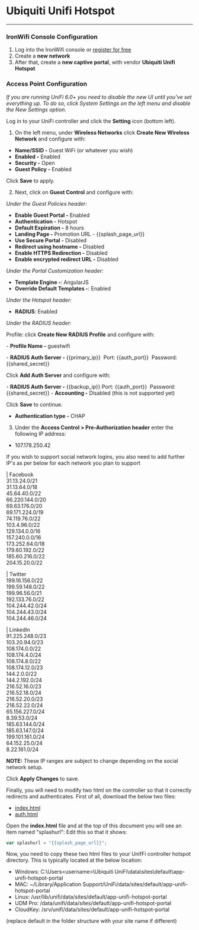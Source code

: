# **Ubiquiti Unifi Hotspot**

---

### IronWifi Console Configuration

1. Log into the IronWifi console or [register for free](https://console.ironwifi.com/register)
2. Create a **new network**
3. After that, create a **new captive portal**, with vendor **Ubiquiti Unifi Hotspot**

### Access Point Configuration

_If you are running UniFi 6.0+ you need to disable the new UI until you've set everything up. To do so, click System Settings on the left menu and disable the New Settings option._

Log in to your UniFi controller and click the **Setting** icon (bottom left).

1. On the left menu, under **Wireless Networks** click **Create New Wireless Network** and configure with:

- **Name/SSID -** Guest WiFi (or whatever you wish)
- **Enabled -** Enabled
- **Security -** Open
- **Guest Policy -** Enabled

Click **Save** to apply.

2. Next, click on **Guest Control** and configure with:

_Under the Guest Policies header:_

- **Enable Guest Portal -** Enabled
- **Authentication -** Hotspot
- **Default Expiration -** 8 hours
- **Landing Page -** Promotion URL - {{splash_page_url}}
- **Use Secure Portal -** Disabled
- **Redirect using hostname -** Disabled
- **Enable HTTPS Redirection -** Disabled
- **Enable encrypted redirect URL -** Disabled

_Under the Portal Customization header:_

- **Template Engine -**: AngularJS
- **Override Default Templates -**: Enabled

_Under the Hotspot header:_

- **RADIUS**: Enabled

_Under the RADIUS header:_

Profile: click **Create New RADIUS Profile** and configure with:

- **Profile Name -** guestwifi

- **RADIUS Auth Server -** {{primary_ip}}  Port: {{auth_port}}  Password: {{shared_secret}}

Click **Add Auth Server** and configure with:

- **RADIUS Auth Server -** {{backup_ip}} Port: {{auth_port}}  Password: {{shared_secret}}
- **Accounting -** Disabled (this is not supported yet)

Click **Save** to continue.

- **Authentication type -** CHAP

3. Under the **Access Control > Pre-Authorization header** enter the following IP address:

- 107.178.250.42

If you wish to support social network logins, you also need to add further IP's as per below for each network you plan to support

| Facebook\
31.13.24.0/21\
31.13.64.0/18\
45.64.40.0/22\
66.220.144.0/20\
69.63.176.0/20\
69.171.224.0/19\
74.119.76.0/22\
103.4.96.0/22\
129.134.0.0/16\
157.240.0.0/16\
173.252.64.0/18\
179.60.192.0/22\
185.60.216.0/22\
204.15.20.0/22

| Twitter\
199.16.156.0/22\
199.59.148.0/22\
199.96.56.0/21\
192.133.76.0/22\
104.244.42.0/24\
104.244.43.0/24\
104.244.46.0/24

| LinkedIn\
91.225.248.0/23\
103.20.94.0/23\
108.174.0.0/22\
108.174.4.0/24\
108.174.8.0/22\
108.174.12.0/23\
144.2.0.0/22\
144.2.192.0/24\
216.52.16.0/23\
216.52.18.0/24\
216.52.20.0/23\
216.52.22.0/24\
65.156.227.0/24\
8.39.53.0/24\
185.63.144.0/24\
185.63.147.0/24\
199.101.161.0/24\
64.152.25.0/24\
8.22.161.0/24

**NOTE:** These IP ranges are subject to change depending on the social network setup.

Click **Apply Changes** to save.

Finally, you will need to modify two html on the controller so that it correctly redirects and authenticates. First of all, download the below two files:

-   [index.html](https://router-firmware.s3.amazonaws.com/unifi/index.html?new)
-   [auth.html](https://router-firmware.s3.amazonaws.com/unifi/auth.html?new)

Open the **index.html** file and at the top of this document you will see an item named "splashurl": Edit this so that it shows:


```javascript
var splashurl = "{{splash_page_url}}";
```

Now, you need to copy these two html files to your UnifFi controller hotspot directory. This is typically located at the below location:

-   Windows: C:\Users\<username>\Ubiquiti UniFi\data\sites\default\app-unifi-hotspot-portal
-   MAC: ~/Library/Application Support/UniFi/data/sites/default/app-unifi-hotspot-portal
-   Linux: /usr/lib/unifi/data/sites/default/app-unifi-hotspot-portal
-   UDM Pro: /data/unifi/data/sites/default/app-unifi-hotspot-portal
-   CloudKey: /srv/unifi/data/sites/default/app-unifi-hotspot-portal

(replace default in the folder structure with your site name if different)

